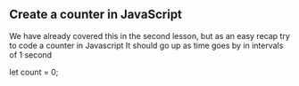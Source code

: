 ## Create a counter in JavaScript

We have already covered this in the second lesson, but as an easy recap try to code a counter in Javascript
It should go up as time goes by in intervals of 1 second


let count = 0;

